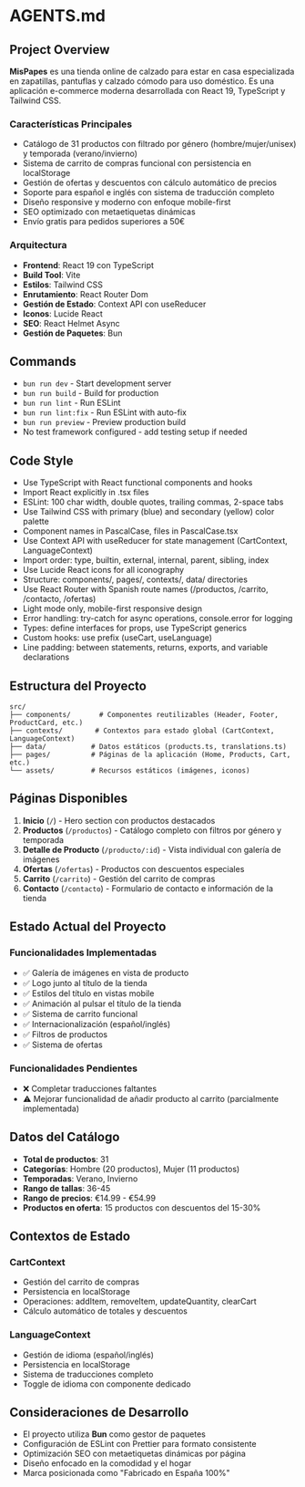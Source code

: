 # AGENTS.md

## Project Overview

**MisPapes** es una tienda online de calzado para estar en casa especializada en zapatillas, pantuflas y calzado cómodo para uso doméstico. Es una aplicación e-commerce moderna desarrollada con React 19, TypeScript y Tailwind CSS.

### Características Principales
- Catálogo de 31 productos con filtrado por género (hombre/mujer/unisex) y temporada (verano/invierno)
- Sistema de carrito de compras funcional con persistencia en localStorage
- Gestión de ofertas y descuentos con cálculo automático de precios
- Soporte para español e inglés con sistema de traducción completo
- Diseño responsive y moderno con enfoque mobile-first
- SEO optimizado con metaetiquetas dinámicas
- Envío gratis para pedidos superiores a 50€

### Arquitectura
- **Frontend**: React 19 con TypeScript
- **Build Tool**: Vite
- **Estilos**: Tailwind CSS
- **Enrutamiento**: React Router Dom
- **Gestión de Estado**: Context API con useReducer
- **Iconos**: Lucide React
- **SEO**: React Helmet Async
- **Gestión de Paquetes**: Bun

## Commands

- `bun run dev` - Start development server
- `bun run build` - Build for production
- `bun run lint` - Run ESLint
- `bun run lint:fix` - Run ESLint with auto-fix
- `bun run preview` - Preview production build
- No test framework configured - add testing setup if needed

## Code Style

- Use TypeScript with React functional components and hooks
- Import React explicitly in .tsx files
- ESLint: 100 char width, double quotes, trailing commas, 2-space tabs
- Use Tailwind CSS with primary (blue) and secondary (yellow) color palette
- Component names in PascalCase, files in PascalCase.tsx
- Use Context API with useReducer for state management (CartContext, LanguageContext)
- Import order: type, builtin, external, internal, parent, sibling, index
- Use Lucide React icons for all iconography
- Structure: components/, pages/, contexts/, data/ directories
- Use React Router with Spanish route names (/productos, /carrito, /contacto, /ofertas)
- Light mode only, mobile-first responsive design
- Error handling: try-catch for async operations, console.error for logging
- Types: define interfaces for props, use TypeScript generics
- Custom hooks: use prefix (useCart, useLanguage)
- Line padding: between statements, returns, exports, and variable declarations

## Estructura del Proyecto

```
src/
├── components/       # Componentes reutilizables (Header, Footer, ProductCard, etc.)
├── contexts/        # Contextos para estado global (CartContext, LanguageContext)
├── data/           # Datos estáticos (products.ts, translations.ts)
├── pages/          # Páginas de la aplicación (Home, Products, Cart, etc.)
└── assets/         # Recursos estáticos (imágenes, iconos)
```

## Páginas Disponibles

1. **Inicio** (`/`) - Hero section con productos destacados
2. **Productos** (`/productos`) - Catálogo completo con filtros por género y temporada
3. **Detalle de Producto** (`/producto/:id`) - Vista individual con galería de imágenes
4. **Ofertas** (`/ofertas`) - Productos con descuentos especiales
5. **Carrito** (`/carrito`) - Gestión del carrito de compras
6. **Contacto** (`/contacto`) - Formulario de contacto e información de la tienda

## Estado Actual del Proyecto

### Funcionalidades Implementadas
- ✅ Galería de imágenes en vista de producto
- ✅ Logo junto al título de la tienda
- ✅ Estilos del título en vistas mobile
- ✅ Animación al pulsar el título de la tienda
- ✅ Sistema de carrito funcional
- ✅ Internacionalización (español/inglés)
- ✅ Filtros de productos
- ✅ Sistema de ofertas

### Funcionalidades Pendientes
- ❌ Completar traducciones faltantes
- ⚠️ Mejorar funcionalidad de añadir producto al carrito (parcialmente implementada)

## Datos del Catálogo

- **Total de productos**: 31
- **Categorías**: Hombre (20 productos), Mujer (11 productos)
- **Temporadas**: Verano, Invierno
- **Rango de tallas**: 36-45
- **Rango de precios**: €14.99 - €54.99
- **Productos en oferta**: 15 productos con descuentos del 15-30%

## Contextos de Estado

### CartContext
- Gestión del carrito de compras
- Persistencia en localStorage
- Operaciones: addItem, removeItem, updateQuantity, clearCart
- Cálculo automático de totales y descuentos

### LanguageContext
- Gestión de idioma (español/inglés)
- Persistencia en localStorage
- Sistema de traducciones completo
- Toggle de idioma con componente dedicado

## Consideraciones de Desarrollo

- El proyecto utiliza **Bun** como gestor de paquetes
- Configuración de ESLint con Prettier para formato consistente
- Optimización SEO con metaetiquetas dinámicas por página
- Diseño enfocado en la comodidad y el hogar
- Marca posicionada como "Fabricado en España 100%"
